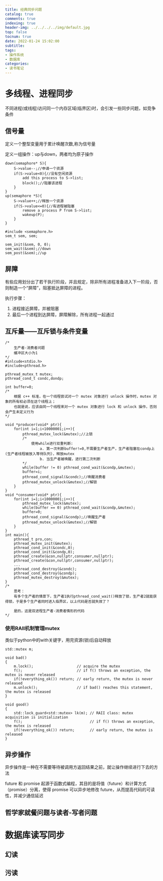```yaml
---
title: 经典同步问题
catalog: true
comments: true
indexing: true
header-img: ../../../../img/default.jpg
top: false
tocnum: true
date: 2022-01-24 15:02:00
subtitle:
tags:
- 操作系统
- 数据库
categories:
- 读书笔记
---
```

# 多线程、进程同步
不同进程(或线程)访问同一个内存区域(临界区)时，会引发一些同步问题，如竞争条件

## 信号量
定义一个整型变量用于累计唤醒次数,称为信号量

定义一组操作：up与down，两者均为原子操作
~~~
down(semaphore* S){
    S->value--;//申请一个资源
    if(S->value<0){//没有空闲资源
        add this process to S->list;
        block();//阻塞该进程
    }
}
up(semaphore *S){
    S->value++;//释放一个资源
    if(S->value<=0){//有进程被阻塞
        remove a process P from S->list;
        wakeup(P);
    }
}
~~~

~~~
#include <semaphore.h>
sem_t sem, sem;

sem_init(&sem, 0, 0);
sem_wait(&sem);//down
sem_post(&sem);//up

~~~
## 屏障
有些应用划分出了若干执行阶段，并且规定，除非所有进程准备进入下一阶段，否则制造一个“屏障”，阻塞抵达屏障的进程。

执行步骤：
1. 进程接近屏障，并被阻塞
2. 最后一个进程到达屏障，屏障解除，所有进程一起通过

## 互斥量——互斥锁与条件变量
~~~
/* 
    生产者-消费者问题
    缓冲区大小为1
*/
#inlcude<stdio.h>
#include<pthread.h>

pthread_mutex_t mutex;
pthread_cond_t condc,dondp;

int buffer=0;
/*
    根据 c++ 标准，在一个线程尝试对一个 mutex 对象进行 unlock 操作时，mutex 对象的所有权必须在这个线程上；
    也就是说，应该由同一个线程来对一个 mutex 对象进行 lock 和 unlock 操作，否则会产生未定义行为
*/

void *producer(void* ptr){
    for(int i=1;i<10000001;i++){
        pthread_mutex_lock(&mutex);//上锁
        /* 
            使用while进行双重判断:
                a. 第一次判断buffer!=0,不需要生产者生产，生产者阻塞在condp上(生产者线程被放入等待队列)，释放mutex
                b. 当生产者被唤醒，进行第二次判断
        */
        while(buffer != 0) pthread_cond_wait(&condp,&mutex);
        buffer=i;
        pthread_cond_signal(&condc);//唤醒消费者
        pthread_mutex_unlock(&mutex);//解锁
    }
}
void *consumer(void* ptr){
    for(int i=1;i<10000001;i++){
        pthread_mutex_lock(&mutex);
        while(buffer == 0) pthread_cond_wait(&condp,&mutex);
        buffer=0;
        pthread_cond_signal(&condp);//唤醒生产者
        pthread_mutex_unlock(&mutex);//解锁
    }
}
int main(){
    pthread_t pro,con;
    pthread_mutex_init(&mutex);
    pthread_cond_init(&condc,0);
    pthread_cond_init(&condp,0);
    pthread_create(&con,nullptr,consumer,nullptr);
    pthread_create(&con,nullptr,consumer,nullptr);
    ...
    pthread_cond_destroy(&condc);
    pthread_cond_destroy(&condp);
    pthread_mutex_destroy(&mutex);
}
/*
    思考：
    有多个生产者的情景下，生产者1执行pthread_cond_wait()释放了锁，生产者2就能获得锁，于是多个生产者同时进入临界区，以上代码是否就失效了？

    是的，这是双进程生产者-消费者情形的代码
*/
~~~

### 使用RAII机制管理mutex
类似于python中的with关键字，用完资源(锁)后自动释放
~~~
std::mutex m;
 
void bad() 
{
    m.lock();                    // acquire the mutex
    f();                         // if f() throws an exception, the mutex is never released
    if(!everything_ok()) return; // early return, the mutex is never released
    m.unlock();                  // if bad() reaches this statement, the mutex is released
}
 
void good()
{
    std::lock_guard<std::mutex> lk(m); // RAII class: mutex acquisition is initialization
    f();                               // if f() throws an exception, the mutex is released
    if(!everything_ok()) return;       // early return, the mutex is released
}         
~~~

## 异步操作
异步操作是一种在不需要等待被调用方返回结果之前，就让操作继续进行下去的方法

future 和 promise 起源于函数式编程，其目的是将值（future）和计算方式（promise）分离，使得 promise 可以异步地修改 future，从而提高代码的可读性，并减少通信延迟


## 哲学家就餐问题与读者-写者问题

# 数据库读写同步

## 幻读
## 污读

